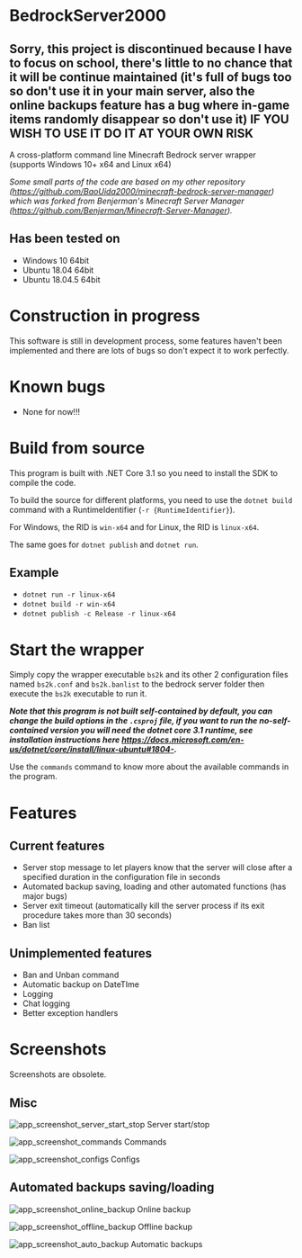 # BedrockServer2000

## Sorry, this project is discontinued because I have to focus on school, there's little to no chance that it will be continue maintained (it's full of bugs too so don't use it in your main server, also the online backups feature has a bug where in-game items randomly disappear so don't use it) IF YOU WISH TO USE IT DO IT AT YOUR OWN RISK

A cross-platform command line Minecraft Bedrock server wrapper (supports Windows 10+ x64 and Linux x64)

_Some small parts of the code are based on my other repository (<https://github.com/BaoUida2000/minecraft-bedrock-server-manager>) which was forked from Benjerman's Minecraft Server Manager (<https://github.com/Benjerman/Minecraft-Server-Manager>)._

## Has been tested on

- Windows 10 64bit
- Ubuntu 18.04 64bit
- Ubuntu 18.04.5 64bit

# Construction in progress

This software is still in development process, some features haven't been implemented and there are lots of bugs so don't expect it to work perfectly.

# Known bugs

- None for now!!!

# Build from source

This program is built with .NET Core 3.1 so you need to install the SDK to compile the code.

To build the source for different platforms, you need to use the `dotnet build` command with a RuntimeIdentifier (`-r {RuntimeIdentifier}`).

For Windows, the RID is `win-x64` and for Linux, the RID is `linux-x64`.

The same goes for `dotnet publish` and `dotnet run`.

## Example

- `dotnet run -r linux-x64`
- `dotnet build -r win-x64`
- `dotnet publish -c Release -r linux-x64`

# Start the wrapper

Simply copy the wrapper executable `bs2k` and its other 2 configuration files named `bs2k.conf` and `bs2k.banlist` to the bedrock server folder then execute the `bs2k` executable to run it.

***Note that this program is not built self-contained by default, you can change the build options in the `.csproj` file, if you want to run the no-self-contained version you will need the dotnet core 3.1 runtime, see installation instructions here <https://docs.microsoft.com/en-us/dotnet/core/install/linux-ubuntu#1804->.***

Use the `commands` command to know more about the available commands in the program.

# Features

## Current features

- Server stop message to let players know that the server will close after a specified duration in the configuration file in seconds
- Automated backup saving, loading and other automated functions (has major bugs)
- Server exit timeout (automatically kill the server process if its exit procedure takes more than 30 seconds)
- Ban list

## Unimplemented features

- Ban and Unban command
- Automatic backup on DateTIme
- Logging
- Chat logging
- Better exception handlers

# Screenshots

Screenshots are obsolete.

## Misc

![app_screenshot_server_start_stop](resources/screenshots/app_screenshot_server_start_stop.png)
Server start/stop

![app_screenshot_commands](resources/screenshots/app_screenshot_commands.png)
Commands

![app_screenshot_configs](resources/screenshots/app_screenshot_configs.png)
Configs

## Automated backups saving/loading

![app_screenshot_online_backup](resources/screenshots/app_screenshot_online_backup.png)
Online backup

![app_screenshot_offline_backup](resources/screenshots/app_screenshot_offline_backup.png)
Offline backup

![app_screenshot_auto_backup](resources/screenshots/app_screenshot_auto_backup.png)
Automatic backups
